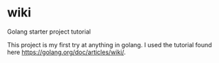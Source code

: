 # wiki
Golang starter project tutorial

This project is my first try at anything in golang. I used the tutorial found here https://golang.org/doc/articles/wiki/.
